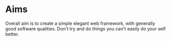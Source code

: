# Aims
Overall aim is to create a simple elegant web framework, with generally good software qualities. Don't try and do things you can't easily do your self better.
